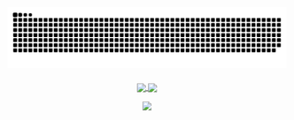 <img src="https://raw.githubusercontent.com/mohammed-el-barhichi/mohammed-el-barhichi/output/snake.svg" alt="Snake animation" />

###



<div align="center">
<a href="https://github.com/mohammed-el-barhichi">
  <img height="150" align="center" src="https://streak-stats.demolab.com?user=mohammed-el-barhichi&theme=transparent&card_width=400&card_height=150" />
</a>
<a href="https://github.com/mohammed-el-barhichi">
  <img height="150" align="center" src="https://github-readme-stats.vercel.app/api?username=mohammed-el-barhichi&theme=transparent&show_icons=true&hide=issues&show=prs_merged_percentage&rank_icon=github&include_all_commits=true" />
</a>
</div>

<br>

<div align="center">
  <img height="250" src="https://github-readme-stats.vercel.app/api/top-langs/?username=mohammed-el-barhichi&theme=transparent&layout=donut-vertical" />
</div>

